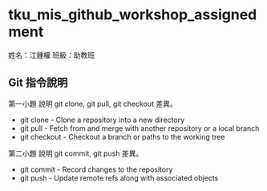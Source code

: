 # tku_mis_github_workshop_assignedment

姓名：江鍾權
班級：助教班

## Git 指令說明

第一小題 說明 git clone, git pull, git checkout 差異。

* git clone - Clone a repository into a new directory
* git pull  - Fetch from and merge with another repository or a local branch
* git checkout  - Checkout a branch or paths to the working tree

第二小題 說明 git commit, git push 差異。

* git commit  - Record changes to the repository
* git push    - Update remote refs along with associated objects
